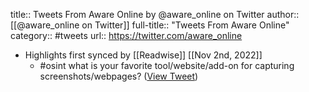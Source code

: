 title:: Tweets From Aware Online by @aware_online on Twitter
author:: [[@aware_online on Twitter]]
full-title:: "Tweets From Aware Online"
category:: #tweets
url:: https://twitter.com/aware_online

- Highlights first synced by [[Readwise]] [[Nov 2nd, 2022]]
	- #osint what is your favorite tool/website/add-on for capturing screenshots/webpages? ([View Tweet](https://twitter.com/aware_online/status/1531168503855718401))